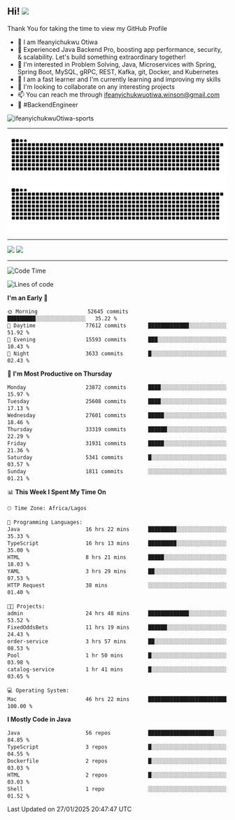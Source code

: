 <!-- BLOG-POST-LIST:START --><!-- BLOG-POST-LIST:END -->

## Hi! <img src="https://media.giphy.com/media/hvRJCLFzcasrR4ia7z/giphy.gif" width="4%"> 

Thank You for taking the time to view my GitHub Profile

- 👋 I am Ifeanyichukwu Otiwa
- 🚀 Experienced Java Backend Pro, boosting app performance, security, & scalability. Let's build something extraordinary together!
- 👀 I'm interested in Problem Solving, Java, Microservices with Spring, Spring Boot, MySQL, gRPC, REST, Kafka, git, Docker, and Kubernetes
- 🌱 I am a fast learner and I'm currently learning and improving my skills
- 💞️ I'm looking to collaborate on any interesting projects
- 📫 You can reach me through ifeanyichukwuotiwa.winson@gmail.com
- 🚀 #BackendEngineer

<p align="left" marginTop="10px"> <img src="https://komarev.com/ghpvc/?username=ifeanyichukwuOtiwa-sports&label=Profile%20views&color=0e75b6&style=for-the-badge" alt="ifeanyichukwuOtiwa-sports" /> </p>

***

<!--🐍📈SNAKEGRAPH / 🌐WEBSITE: https://github.com/Platane/snk -->
![github contribution grid snake animation](https://raw.githubusercontent.com/ifeanyichukwuOtiwa-sports/ifeanyichukwuOtiwa-sports/output/github-contribution-grid-snake-dark.svg#gh-dark-mode-only)![github contribution grid snake animation](https://raw.githubusercontent.com/ifeanyichukwuOtiwa-sports/ifeanyichukwuOtiwa-sports/output/github-contribution-grid-snake.svg#gh-light-mode-only)

***

<p float="left">
  <img float="left" src="https://github-readme-stats.vercel.app/api?username=ifeanyichukwuOtiwa-sports&count_private=true&include_all_commits=true&theme=react&show_icons=true" />
  <img float="right" src="https://github-readme-stats.vercel.app/api/top-langs/?username=ifeanyichukwuOtiwa-sports&layout=compact&show_icons=true&theme=react" /> 
</p>

***



<!--START_SECTION:waka-->
![Code Time](http://img.shields.io/badge/Code%20Time-3%2C397%20hrs%2011%20mins-blue)

![Lines of code](https://img.shields.io/badge/From%20Hello%20World%20I%27ve%20Written-37.5%20million%20lines%20of%20code-blue)

**I'm an Early 🐤** 

```text
🌞 Morning                52645 commits       █████████░░░░░░░░░░░░░░░░   35.22 % 
🌆 Daytime                77612 commits       █████████████░░░░░░░░░░░░   51.92 % 
🌃 Evening                15593 commits       ███░░░░░░░░░░░░░░░░░░░░░░   10.43 % 
🌙 Night                  3633 commits        █░░░░░░░░░░░░░░░░░░░░░░░░   02.43 % 
```
📅 **I'm Most Productive on Thursday** 

```text
Monday                   23872 commits       ████░░░░░░░░░░░░░░░░░░░░░   15.97 % 
Tuesday                  25608 commits       ████░░░░░░░░░░░░░░░░░░░░░   17.13 % 
Wednesday                27601 commits       █████░░░░░░░░░░░░░░░░░░░░   18.46 % 
Thursday                 33319 commits       ██████░░░░░░░░░░░░░░░░░░░   22.29 % 
Friday                   31931 commits       █████░░░░░░░░░░░░░░░░░░░░   21.36 % 
Saturday                 5341 commits        █░░░░░░░░░░░░░░░░░░░░░░░░   03.57 % 
Sunday                   1811 commits        ░░░░░░░░░░░░░░░░░░░░░░░░░   01.21 % 
```


📊 **This Week I Spent My Time On** 

```text
🕑︎ Time Zone: Africa/Lagos

💬 Programming Languages: 
Java                     16 hrs 22 mins      █████████░░░░░░░░░░░░░░░░   35.33 % 
TypeScript               16 hrs 13 mins      █████████░░░░░░░░░░░░░░░░   35.00 % 
HTML                     8 hrs 21 mins       █████░░░░░░░░░░░░░░░░░░░░   18.03 % 
YAML                     3 hrs 29 mins       ██░░░░░░░░░░░░░░░░░░░░░░░   07.53 % 
HTTP Request             38 mins             ░░░░░░░░░░░░░░░░░░░░░░░░░   01.40 % 

🐱‍💻 Projects: 
admin                    24 hrs 48 mins      █████████████░░░░░░░░░░░░   53.52 % 
FixedOddsBets            11 hrs 19 mins      ██████░░░░░░░░░░░░░░░░░░░   24.43 % 
order-service            3 hrs 57 mins       ██░░░░░░░░░░░░░░░░░░░░░░░   08.53 % 
Pool                     1 hr 50 mins        █░░░░░░░░░░░░░░░░░░░░░░░░   03.98 % 
catalog-service          1 hr 41 mins        █░░░░░░░░░░░░░░░░░░░░░░░░   03.65 % 

💻 Operating System: 
Mac                      46 hrs 22 mins      █████████████████████████   100.00 % 
```

**I Mostly Code in Java** 

```text
Java                     56 repos            █████████████████████░░░░   84.85 % 
TypeScript               3 repos             █░░░░░░░░░░░░░░░░░░░░░░░░   04.55 % 
Dockerfile               2 repos             █░░░░░░░░░░░░░░░░░░░░░░░░   03.03 % 
HTML                     2 repos             █░░░░░░░░░░░░░░░░░░░░░░░░   03.03 % 
Shell                    1 repo              ░░░░░░░░░░░░░░░░░░░░░░░░░   01.52 % 
```




 Last Updated on 27/01/2025 20:47:47 UTC
<!--END_SECTION:waka-->

<!--
<p align="center">
![trophy](https://github-profile-trophy.vercel.app/?username=ifeanyichukwuOtiwa-sports&theme=onedark) (https://github.com/ryo-ma/github-profile-trophy)
</p>
-->

<!---
ifeanyi-otiwa/ifeanyi-otiwa is a ✨ special ✨ repository because its `README.md` (this file) appears on your GitHub profile.
You can click the Preview link to take a look at your changes.
--->
